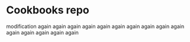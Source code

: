 # Cookbooks repo

modification again again again again again again again again again again again again again again again